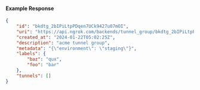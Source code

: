 <!-- Code generated for API Clients. DO NOT EDIT. -->

#### Example Response

```json
{
	"id": "bkdtg_2bIPiLtpPDqen7UCk9427u07mOI",
	"uri": "https://api.ngrok.com/backends/tunnel_group/bkdtg_2bIPiLtpPDqen7UCk9427u07mOI",
	"created_at": "2024-01-22T05:02:25Z",
	"description": "acme tunnel group",
	"metadata": "{\"environment\": \"staging\"}",
	"labels": {
		"baz": "qux",
		"foo": "bar"
	},
	"tunnels": []
}
```
